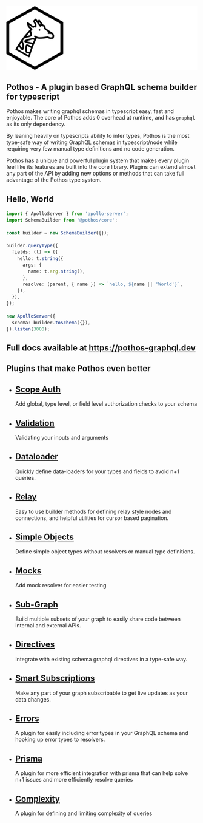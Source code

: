 ![Pothos](./website/public/assets/logo-name-auto.svg)

## Pothos - A plugin based GraphQL schema builder for typescript

Pothos makes writing graphql schemas in typescript easy, fast and enjoyable. The core of Pothos adds
0 overhead at runtime, and has `graphql` as its only dependency.

By leaning heavily on typescripts ability to infer types, Pothos is the most type-safe way of
writing GraphQL schemas in typescript/node while requiring very few manual type definitions and no
code generation.

Pothos has a unique and powerful plugin system that makes every plugin feel like its features are
built into the core library. Plugins can extend almost any part of the API by adding new options or
methods that can take full advantage of the Pothos type system.

## Hello, World

```typescript
import { ApolloServer } from 'apollo-server';
import SchemaBuilder from '@pothos/core';

const builder = new SchemaBuilder({});

builder.queryType({
  fields: (t) => ({
    hello: t.string({
      args: {
        name: t.arg.string(),
      },
      resolve: (parent, { name }) => `hello, ${name || 'World'}`,
    }),
  }),
});

new ApolloServer({
  schema: builder.toSchema({}),
}).listen(3000);
```

## Full docs available at https://pothos-graphql.dev

## Plugins that make Pothos even better

- ## [Scope Auth](https://pothos-graphql.dev/plugins/scope-auth)
  Add global, type level, or field level authorization checks to your schema
- ## [Validation](https://pothos-graphql.dev/plugins/validation)
  Validating your inputs and arguments
- ## [Dataloader](https://pothos-graphql.dev/plugins/dataloader)
  Quickly define data-loaders for your types and fields to avoid n+1 queries.
- ## [Relay](https://pothos-graphql.dev/plugins/relay)
  Easy to use builder methods for defining relay style nodes and connections, and helpful utilities
  for cursor based pagination.
- ## [Simple Objects](https://pothos-graphql.dev/plugins/simple-objects)
  Define simple object types without resolvers or manual type definitions.
- ## [Mocks](https://pothos-graphql.dev/plugins/mocks)
  Add mock resolver for easier testing
- ## [Sub-Graph](https://pothos-graphql.dev/plugins/sub-graph)
  Build multiple subsets of your graph to easily share code between internal and external APIs.
- ## [Directives](https://pothos-graphql.dev/plugins/directives)
  Integrate with existing schema graphql directives in a type-safe way.
- ## [Smart Subscriptions](https://pothos-graphql.dev/plugins/smart-subscriptions)
  Make any part of your graph subscribable to get live updates as your data changes.
- ## [Errors](https://pothos-graphql.dev/plugins/errors)
  A plugin for easily including error types in your GraphQL schema and hooking up error types to
  resolvers.
- ## [**Prisma**](https://pothos-graphql.dev/plugins/prisma)
  A plugin for more efficient integration with prisma that can help solve n+1 issues and more
  efficiently resolve queries
- ## [**Complexity**](https://pothos-graphql.dev/plugins/complexity)
  A plugin for defining and limiting complexity of queries

